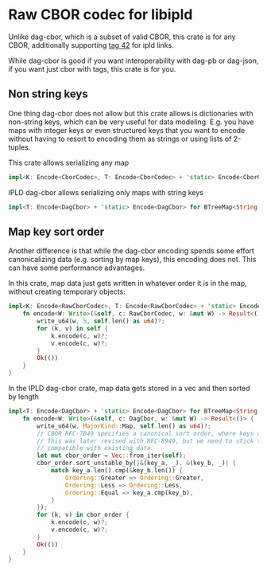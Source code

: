 # Raw CBOR codec for libipld

Unlike dag-cbor, which is a subset of valid CBOR, this crate is for any CBOR, additionally supporting [tag 42](https://www.iana.org/assignments/cbor-tags/cbor-tags.xhtml) for ipld links.

While dag-cbor is good if you want interoperability with dag-pb or dag-json, if you want just cbor with tags, this crate is for you.

## Non string keys

One thing dag-cbor does not allow but this crate allows is dictionaries with non-string keys, which can be very useful for data modeling. E.g. you have maps with integer keys or even structured keys that you want to encode without having to resort to encoding them as strings or using lists of 2-tuples.

This crate allows serializing any map
```rust
impl<K: Encode<CborCodec>, T: Encode<CborCodec> + 'static> Encode<CborCodec> for BTreeMap<K, T> {
```

IPLD dag-cbor allows serializing only maps with string keys
```rust
impl<T: Encode<DagCbor> + 'static> Encode<DagCbor> for BTreeMap<String, T> {
```

## Map key sort order

Another difference is that while the dag-cbor encoding spends some effort canonicalizing data (e.g. sorting by map keys), this
encoding does not. This can have some performance advantages.

In this crate, map data just gets written in whatever order it is in the map, without creating temporary objects:
```rust
impl<K: Encode<RawCborCodec>, T: Encode<RawCborCodec> + 'static> Encode<RawCborCodec> for BTreeMap<K, T> {
    fn encode<W: Write>(&self, c: RawCborCodec, w: &mut W) -> Result<()> {
        write_u64(w, 5, self.len() as u64)?;
        for (k, v) in self {
            k.encode(c, w)?;
            v.encode(c, w)?;
        }
        Ok(())
    }
}
```

In the IPLD dag-cbor crate, map data gets stored in a vec and then sorted by length
```rust
impl<T: Encode<DagCbor> + 'static> Encode<DagCbor> for BTreeMap<String, T> {
    fn encode<W: Write>(&self, c: DagCbor, w: &mut W) -> Result<()> {
        write_u64(w, MajorKind::Map, self.len() as u64)?;
        // CBOR RFC-7049 specifies a canonical sort order, where keys are sorted by length first.
        // This was later revised with RFC-8949, but we need to stick to the original order to stay
        // compatible with existing data.
        let mut cbor_order = Vec::from_iter(self);
        cbor_order.sort_unstable_by(|&(key_a, _), &(key_b, _)| {
            match key_a.len().cmp(&key_b.len()) {
                Ordering::Greater => Ordering::Greater,
                Ordering::Less => Ordering::Less,
                Ordering::Equal => key_a.cmp(key_b),
            }
        });
        for (k, v) in cbor_order {
            k.encode(c, w)?;
            v.encode(c, w)?;
        }
        Ok(())
    }
}
```
